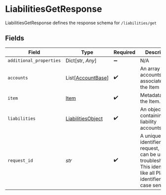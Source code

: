 # LiabilitiesGetResponse

LiabilitiesGetResponse defines the response schema for `/liabilities/get`


## Fields

| Field                                                                                                                                       | Type                                                                                                                                        | Required                                                                                                                                    | Description                                                                                                                                 |
| ------------------------------------------------------------------------------------------------------------------------------------------- | ------------------------------------------------------------------------------------------------------------------------------------------- | ------------------------------------------------------------------------------------------------------------------------------------------- | ------------------------------------------------------------------------------------------------------------------------------------------- |
| `additional_properties`                                                                                                                     | Dict[str, *Any*]                                                                                                                            | :heavy_minus_sign:                                                                                                                          | N/A                                                                                                                                         |
| `accounts`                                                                                                                                  | List[[AccountBase](../../models/shared/accountbase.md)]                                                                                     | :heavy_check_mark:                                                                                                                          | An array of accounts associated with the Item                                                                                               |
| `item`                                                                                                                                      | [Item](../../models/shared/item.md)                                                                                                         | :heavy_check_mark:                                                                                                                          | Metadata about the Item.                                                                                                                    |
| `liabilities`                                                                                                                               | [LiabilitiesObject](../../models/shared/liabilitiesobject.md)                                                                               | :heavy_check_mark:                                                                                                                          | An object containing liability accounts                                                                                                     |
| `request_id`                                                                                                                                | *str*                                                                                                                                       | :heavy_check_mark:                                                                                                                          | A unique identifier for the request, which can be used for troubleshooting. This identifier, like all Plaid identifiers, is case sensitive. |